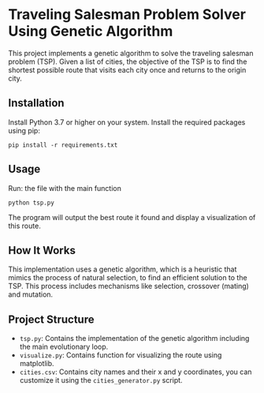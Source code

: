 # Traveling Salesman Problem Solver Using Genetic Algorithm 

This project implements a genetic algorithm to solve the traveling salesman problem (TSP). Given a list of cities, the objective of the TSP is to find the shortest possible route that visits each city once and returns to the origin city.

## Installation

Install Python 3.7 or higher on your system. Install the required packages using pip:

```
pip install -r requirements.txt
```

## Usage

Run: the file with the main function

```
python tsp.py
```

The program will output the best route it found and display a visualization of this route.

## How It Works

This implementation uses a genetic algorithm, which is a heuristic that mimics the process of natural selection, to find an efficient solution to the TSP. This process includes mechanisms like selection, crossover (mating) and mutation.

## Project Structure

* `tsp.py`: Contains the implementation of the genetic algorithm including the main evolutionary loop.
* `visualize.py`: Contains function for visualizing the route using matplotlib.
* `cities.csv`: Contains city names and their x and y coordinates, you can customize it using the `cities_generator.py` script.


